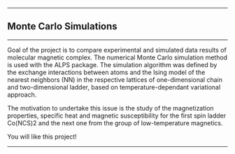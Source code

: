 ---
## Monte Carlo Simulations
___

Goal of the project is to compare experimental and simulated data results of molecular magnetic complex. The numerical Monte Carlo simulation method is used with the ALPS package. The simulation algorithm was defined by the exchange interactions between atoms and the Ising model of the nearest neighbors (NN) in the respective lattices of one-dimensional chain and two-dimensional ladder, based on temperature-dependant variational approach. 

The motivation to undertake this issue is the study of the magnetization properties, specific heat and magnetic susceptibility for the first spin ladder Co(NCS)2 and the next one from the group of low-temperature magnetics.

You will like this project!

---